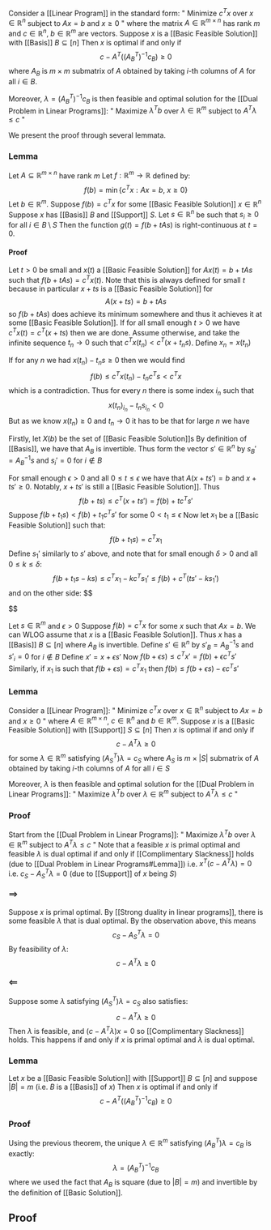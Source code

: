 Consider a [[Linear Program]] in the standard form:
" Minimize $c^Tx$ over $x\in \mathbb{R}^{n}$ subject to $Ax=b$ and $x\geq 0$ "
where the matrix $A\in \mathbb{R}^{m\times n}$ has rank $m$
and $c\in \mathbb{R}^{n},\ b\in \mathbb{R}^{m}$ are vectors.
Suppose $x$ is a [[Basic Feasible Solution]] with [[Basis]] $B\subseteq[n]$
Then $x$ is optimal
if and only if
$$
c - A^{T}((A_{B}^{T})^{-1}c_{B}) \geq 0
$$
where $A_{B}$ is $m\times m$ submatrix of $A$
obtained by taking $i$-th columns of $A$ for all $i\in B$.

Moreover, $\lambda=(A_{B}^{T})^{-1}c_{B}$ is then feasible and optimal solution 
for the [[Dual Problem in Linear Programs]]:
" Maximize $\lambda^{T}b$ over $\lambda \in \mathbb{R}^{m}$ subject to $A^{T}\lambda\leq c$ "

We present the proof through several lemmata.
### Lemma
Let $A\subseteq \mathbb{R}^{m\times n}$ have rank $m$
Let $f:\mathbb{R}^{m}\to \mathbb{R}$ defined by:
$$
f(b)=\min \{ c^{T}x : Ax=b,\ x\geq 0 \}
$$
Let $b\in \mathbb{R}^{m}$.
Suppose $f(b)=c^{T}x$ for some [[Basic Feasible Solution]] $x\in \mathbb{R}^{n}$
Suppose $x$ has [[Basis]] $B$ and [[Support]] $S$.
Let $s \in \mathbb{R}^{n}$ be such that $s_{i}\geq0$ for all $i\in B\setminus S$
Then the function $g(t)=f(b+tAs)$ is right-continuous at $t=0$.
#### Proof
Let $t>0$ be small and $x(t)$ a [[Basic Feasible Solution]] for $Ax(t)=b+tAs$
such that $f(b+tAs)=c^{T}x(t)$.
Note that this is always defined for small $t$
because in particular $x+ts$ is a [[Basic Feasible Solution]] for 
$$
A(x+ts)=b+tAs
$$
so $f(b+tAs)$ does achieve its minimum somewhere 
and thus it achieves it at some [[Basic Feasible Solution]].
If for all small enough $t>0$ we have $c^{T}x(t)=c^{T}(x+ts)$ then we are done.
Assume otherwise, and take the infinite sequence $t_{n}\to0$
such that $c^{T}x(t_{n})<c^{T}( x+t_{n}s)$.
Define $x_{n}=x(t_{n})$

If for any $n$ we had $x(t_{n})-t_{n}s\geq 0$ 
then we would find 
$$
f(b)\leq c^{T}x(t_{n})-t_{n}c^{T}s<c^{T}x
$$
which is a contradiction.
Thus for every $n$ there is some index $i_n$ such that
$$
x(t_{n})_{i_{n}} - t_{n} s_{i_{n}} <0
$$
But as we know $x(t_{n})\geq 0$ and $t_{n}\to 0$
it has to be that for large $n$ we have 



Firstly, let $X(b)$ be the set of [[Basic Feasible Solution]]s 
By definition of [[Basis]], we have that $A_{B}$ is invertible.
Thus form the vector $s'\in \mathbb{R}^{n}$ 
by $s_{B}'=A_{B}^{-1}s$ and $s_{i}'=0$ for $i\not\in B$

For small enough $\epsilon>0$ and all $0\leq t\leq\epsilon$
we have that $A(x+t s')=b$ and $x+ts'\geq 0$.
Notably, $x+ts'$ is still a [[Basic Feasible Solution]].
Thus
$$
f(b+ts) \leq c^{T}(x+ts')=f(b) + t c^{T}s'
$$
Suppose $f(b+t_{1}s)<f(b)+t_{1}c^{T}s'$ for some $0<t_{1}\leq \epsilon$
Now let $x_{1}$ be a [[Basic Feasible Solution]] such that:
$$
f(b+t_{1}s) = c^{T}x_{1}
$$
Define $s_{1}'$ similarly to $s'$ above,
and note that for small enough $\delta>0$ and all $0\leq k\leq \delta$:
$$
f(b+t_{1}s-ks) \leq c^{T}x_{1} - kc^{T}s_{1}' \leq f(b) + c^{T} (ts'-ks_{1}')
$$
and on the other side:
$$

$$

Let $s \in \mathbb{R}^{m}$ and $\epsilon>0$
Suppose $f(b)=c^{T}x$ for some $x$ such that $Ax=b$.
We can WLOG assume that $x$ is a [[Basic Feasible Solution]].
Thus $x$ has a [[Basis]] $B\subseteq[n]$ where $A_{B}$ is invertible.
Define $s'\in \mathbb{R}^{n}$ by $s'_{B}=A_{B}^{-1}s$ and $s'_{i}=0$ for $i\not\in B$
Define $x'=x+\epsilon s'$
Now $f(b+\epsilon s)\leq c^{T}x' = f(b)+\epsilon c^{T}s'$
Similarly, if $x_{1}$ is such that $f(b+\epsilon s)=c^{T}x_{1}$
then $f(b)\leq f(b+\epsilon s)-\epsilon c^{T}s'$

### Lemma
Consider a [[Linear Program]]:
" Minimize $c^Tx$ over $x\in \mathbb{R}^{n}$ subject to $Ax=b$ and $x\geq 0$ "
where $A\in \mathbb{R}^{m\times n}$, $c\in \mathbb{R}^{n}$ and $b\in \mathbb{R}^{m}$.
Suppose $x$ is a [[Basic Feasible Solution]] with [[Support]] $S\subseteq[n]$
Then $x$ is optimal
if and only if
$$
c - A^{T}\lambda \geq 0
$$
for some $\lambda \in \mathbb{R}^{m}$ satisfying $(A_{S}^{T})\lambda=c_{S}$
where $A_{S}$ is $m\times \lvert S \rvert$ submatrix of $A$
obtained by taking $i$-th columns of $A$ for all $i\in S$

Moreover, $\lambda$ is then feasible and optimal solution 
for the [[Dual Problem in Linear Programs]]:
" Maximize $\lambda^{T}b$ over $\lambda \in \mathbb{R}^{m}$ subject to $A^{T}\lambda\leq c$ "
### Proof
Start from the [[Dual Problem in Linear Programs]]:
" Maximize $\lambda^Tb$ over $\lambda \in \mathbb{R}^{m}$ subject to $A^{T}\lambda\leq c$ "
Note that a feasible $x$ is primal optimal 
and feasible $\lambda$ is dual optimal
if and only if 
[[Complimentary Slackness]] holds (due to [[Dual Problem in Linear Programs#Lemma]])
i.e. $x^{T}(c-A^{T}\lambda)=0$
i.e. $c_{S} - A_{S}^{T}\lambda=0$ (due to [[Support]] of $x$ being $S$)
#### $\implies$
Suppose $x$ is primal optimal.
By [[Strong duality in linear programs]], 
there is some feasible $\lambda$ that is dual optimal.
By the observation above, this means 
$$
c_{S}-A_{S}^{T}\lambda=0
$$
By feasibility of $\lambda$:
$$
c-A^{T}\lambda\geq 0
$$
#### $\impliedby$
Suppose some $\lambda$ satisfying $(A_{S}^{T})\lambda=c_{S}$ also satisfies:
$$
c-A^{T}\lambda\geq 0
$$
Then $\lambda$ is feasible, and $(c-A^{T}\lambda)x=0$ so [[Complimentary Slackness]] holds.
This happens if and only if $x$ is primal optimal and $\lambda$ is dual optimal.

### Lemma
Let $x$ be a [[Basic Feasible Solution]] with [[Support]] $B\subseteq[n]$
and suppose $\lvert B \rvert=m$ (i.e. $B$ is a [[Basis]] of $x$)
Then $x$ is optimal 
if and only if
$$
c-A^{T}((A_{B}^{T})^{-1}c_{B})\geq 0
$$
### Proof
Using the previous theorem, 
the unique $\lambda \in \mathbb{R}^{m}$ satisfying $(A_{B}^{T})\lambda=c_{B}$ is exactly:
$$
\lambda=(A_{B}^{T})^{-1}c_{B}
$$
where we used the fact that $A_{B}$ is square (due to $\lvert B \rvert=m$)
and invertible by the definition of [[Basic Solution]].

## Proof

